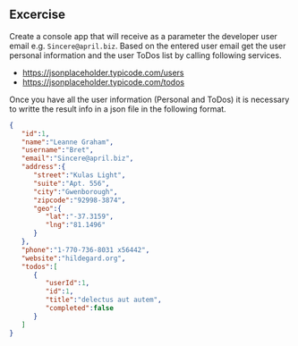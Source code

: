 ## Excercise
Create a console app that will receive as a parameter the developer user email e.g. `Sincere@april.biz`. Based on the entered user email get the user personal information and the user ToDos list by calling following services.

- https://jsonplaceholder.typicode.com/users 
- https://jsonplaceholder.typicode.com/todos 

Once you have all the user information (Personal and ToDos) it is necessary to writte the result info in a json file in the following format. 

```json
{
   "id":1,
   "name":"Leanne Graham",
   "username":"Bret",
   "email":"Sincere@april.biz",
   "address":{
      "street":"Kulas Light",
      "suite":"Apt. 556",
      "city":"Gwenborough",
      "zipcode":"92998-3874",
      "geo":{
         "lat":"-37.3159",
         "lng":"81.1496"
      }
   },
   "phone":"1-770-736-8031 x56442",
   "website":"hildegard.org",
   "todos":[
      {
         "userId":1,
         "id":1,
         "title":"delectus aut autem",
         "completed":false
      }
   ]
}
```

